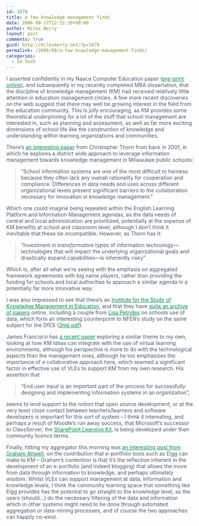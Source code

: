 ```yaml
---
id: 1078
title: A few knowledge management finds
date: 2006-08-17T12:12:10+00:00
author: Miles Berry
layout: post 
comments: true
guid: http://milesberry.net/?p=1078
permalink: /2006/08/a-few-knowledge-management-finds/
categories:
  - Ed Tech
---
```

<p style="color: #495865;">
  I asserted confidently in my Naace Computer Education paper (<a style="color: #008947;" href="http://web.archive.org/web/20061102114756/http://elgg.net/mberry/files/-1/4939/Knowledge%20Management.pdf" target="_blank">pre-print online</a>), and subsequently in my recently completed MBA dissertation, that the discipline of knowledge management (KM) had received relatively little attention in education management circles. A few more recent discoveries on the web suggest that there may well be growing interest in the field from the education community. This is jolly encouraging, as KM provides some theoretical underpinning for a lot of the stuff that school management are interested in, such as planning and assessment, as well as far more exciting dimensions of school life like the construction of knowledge and understanding within learning organizations and communities.
</p>

<p style="color: #495865;">
  There&#8217;s <a style="color: #008947;" href="http://web.archive.org/web/20061102114756/http://epaa.asu.edu/epaa/v9n47/">an interesting paper</a> from Christopher Thorn from back in 2001, in which he explores a district wide approach to leverage information management towards knowledge management in Milwaukee public schools:
</p>

<blockquote style="color: #495865;">
  <p>
    &#8220;School information systems are one of the most difficult to harness because they often lack any overall rationality for cooperation and compliance. Differences in data needs and uses across different organizational levels present significant barriers to the collaboration necessary for innovation in knowledge management.&#8221;
  </p>
</blockquote>

<p style="color: #495865;">
  Which one could imagine being repeated within the English Learning Platform and Information Management agendas, as the data needs of central and local administration are prioritized, potentially at the expense of KM benefits at school and classroom level, although I don&#8217;t think it inevitable that these be incompatible. However, as Thorn has it:
</p>

<blockquote style="color: #495865;">
  <p>
    &#8220;Investment in <em>transformative</em> types of information technology—technologies that will impact the underlying organizational goals and drastically expand capabilities—is inherently risky&#8221;
  </p>
</blockquote>

<p style="color: #495865;">
  Which is, after all what we&#8217;re seeing with the emphasis on aggregated framework agreements with big name players, rather than providing the funding for schools and local authorities to approach a similar agenda in a potentially far more innovative way.
</p>

<p style="color: #495865;">
  I was also impressed to see that there&#8217;s an <a style="color: #008947;" href="http://web.archive.org/web/20061102114756/http://www.iskme.org/">Institute for the Study of Knowledge Management in Education</a>, and that they have <a style="color: #008947;" href="http://web.archive.org/web/20061102114756/http://www.iskme.org/publications.html">quite an archive of papers</a> online, including a couple from <a style="color: #008947;" href="http://web.archive.org/web/20061102114756/http://www.iskme.org/lisapetrides.html">Lisa Petrides</a> on schools use of data, which form an interesting counterpoint to NFER&#8217;s study on the same subject for the DfES (<a style="color: #008947;" href="http://web.archive.org/web/20061102114756/http://www.dfes.gov.uk/research/data/uploadfiles/RR671.pdf">3mb pdf</a>).
</p>

<p style="color: #495865;">
  James Francisco has <a style="color: #008947;" href="http://web.archive.org/web/20061102114756/http://papers.ssrn.com/sol3/papers.cfm?abstract_id=916609">a recent paper</a> exploring a similar theme to my own, looking at how KM ideas can integrate with the use of virtual learning environments, although his perspective is more to do with the technological aspects than the management ones, although he too emphasizes the importance of a collaborative approach here, which seemed a significant factor in effective use of VLEs to support KM from my own research. His assertion that
</p>

<blockquote style="color: #495865;">
  <p>
    &#8220;End user input is an important part of the process for successfully  designing and implementing information systems in an organization&#8221;,
  </p>
</blockquote>

<p style="color: #495865;">
  seems to lend support to the notion that open source development, or at the very least close contact between teachers/learners and software developers is important for this sort of system &#8211; I think it interesting, and perhaps a result of Moodle&#8217;s run away success, that Microsoft&#8217;s successor to ClassServer, the <a style="color: #008947;" href="http://web.archive.org/web/20061102114756/http://www.microsoft.com/education/slk.mspx">SharePoint Learning Kit</a>, is being developed under their community licence terms.
</p>

<p style="color: #495865;">
  Finally, hitting my aggregator this morning was <a style="color: #008947;" href="http://web.archive.org/web/20061102114756/http://www.knownet.com/knownet/writing/weblogs/Graham_Attwell/entries/4654388876">an interesting post from Graham Attwell</a>, on the contribution that e-portfolio tools such as Elgg can make to KM &#8211; Graham&#8217;s contention is that it&#8217;s the reflection inherent in the development of an e-portfolio (and indeed blogging) that allows the move from data through information to knowledge, and perhaps ultimately wisdom. Whilst VLEs can support management at data, information and knowledge levels, I think the community learning space that something like Elgg provides has the potential to go straight to the knowledge level, as the users (should&#8230;) do the necessary filtering of the data and information which in other systems might need to be done through automated aggregation or data-mining processes, and of course the two approaches can happily co-exist.
</p>